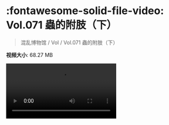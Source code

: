 # :fontawesome-solid-file-video: Vol.071 蟲的附肢（下）

> 混乱博物馆 / Vol / Vol.071 蟲的附肢（下）

**视频大小**: 68.27 MB

<div class="video"><video src="https://file.hsyhx.top/archive/混乱博物馆/Vol/071.mp4" controls preload>🤔 您的浏览器不支持 video 标签</video></div>